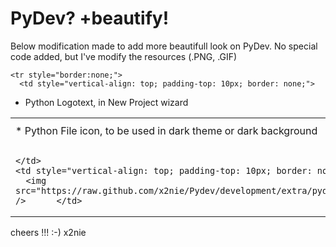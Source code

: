 # PyDev? +beautify!
Below modification made to add more beautifull look on PyDev.
No special code added, but I've modify the resources (.PNG, .GIF)


<table style="border: none;">
  <tbody>
    <tr style="border:none;">
      <td style="vertical-align: top; padding-top: 10px; border: none;">
* Python File icon, to be used in dark theme or dark background
      </td>
      <td style="vertical-align: top; padding-top: 10px; border: none;">
		<img src="https://raw.github.com/x2nie/Pydev/development/extra/python_file_icon_bug.png" />
      </td>
      <td style="vertical-align: top; padding-top: 10px; border: none;">
		<img src="https://raw.github.com/x2nie/Pydev/development/extra/python_file_icon_bugfixed.png" />
      </td>
    </tr>

    <tr style="border:none;">
      <td style="vertical-align: top; padding-top: 10px; border: none;">
* Python Logotext, in New Project wizard
      </td>
      <td style="vertical-align: top; padding-top: 10px; border: none;">

      </td>
      <td style="vertical-align: top; padding-top: 10px; border: none;">
		<img src="https://raw.github.com/x2nie/Pydev/development/extra/pydev_newprojectwizard1.png" />      </td>
    </tr>
  </tbody>
</table>

cheers !!!
:-)
x2nie

